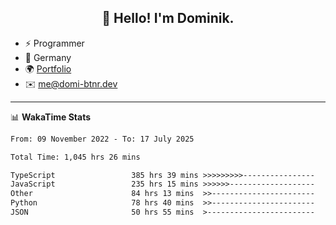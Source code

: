 <h2 align="center">👋 Hello! I'm Dominik.</h2>

- ⚡ Programmer
- 📍 Germany
- 🌍 [Portfolio](https://domi-btnr.dev)
- ✉️ [me@domi-btnr.dev](mailto://me@domi-btnr.dev)

---
📊 **WakaTime Stats**
<!--START_SECTION:waka-->

```txt
From: 09 November 2022 - To: 17 July 2025

Total Time: 1,045 hrs 26 mins

TypeScript                 385 hrs 39 mins >>>>>>>>>----------------   36.89 %
JavaScript                 235 hrs 15 mins >>>>>>-------------------   22.50 %
Other                      84 hrs 13 mins  >>-----------------------   08.06 %
Python                     78 hrs 40 mins  >>-----------------------   07.53 %
JSON                       50 hrs 55 mins  >------------------------   04.87 %
```

<!--END_SECTION:waka-->
